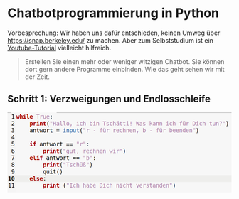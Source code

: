 Chatbotprogrammierung in Python
===========

Vorbesprechung: Wir haben uns dafür entschieden, keinen Umweg über https://snap.berkeley.edu/ zu machen. Aber zum Selbststudium ist ein [Youtube-Tutorial](https://www.youtube.com/watch?v=kSLnwUuE3Xg) vielleicht hilfreich.

> Erstellen Sie einen mehr oder weniger witzigen Chatbot. Sie können dort gern andere Programme einbinden. Wie das geht sehen wir mit der Zeit.

## Schritt 1: Verzweigungen und Endlosschleife

![](CHATBOT_Schritt1.png)


